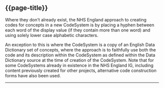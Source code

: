 ## {{page-title}}

Where they don't already exist, the NHS England approach to creating codes for concepts in a new CodeSystem is by placing a hyphen between each word of the display value (if they contain more than one word) and using solely lower case alphabetic characters.

An exception to this is where the CodeSystem is a copy of an English Data Dictionary set of concepts, where the approach is to faithfully use both the code and its description within the CodeSystem as defined within the Data Dictionary source at the time of creation of the CodeSystem. Note that for some CodeSystems already in existence in the NHS England IG, including content previously created for other projects, alternative code construction forms have also been used.

---


